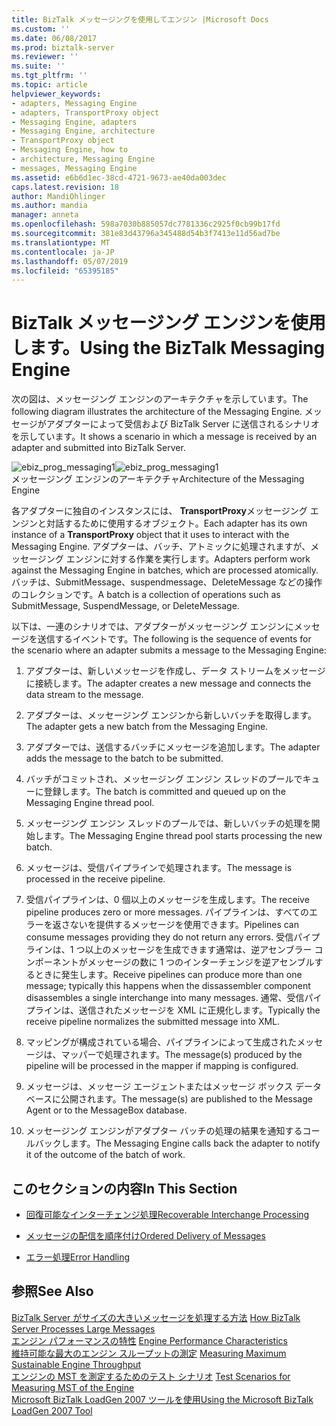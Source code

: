 ```yaml
---
title: BizTalk メッセージングを使用してエンジン |Microsoft Docs
ms.custom: ''
ms.date: 06/08/2017
ms.prod: biztalk-server
ms.reviewer: ''
ms.suite: ''
ms.tgt_pltfrm: ''
ms.topic: article
helpviewer_keywords:
- adapters, Messaging Engine
- adapters, TransportProxy object
- Messaging Engine, adapters
- Messaging Engine, architecture
- TransportProxy object
- Messaging Engine, how to
- architecture, Messaging Engine
- messages, Messaging Engine
ms.assetid: e6b6d1ec-38cd-4721-9673-ae40da003dec
caps.latest.revision: 18
author: MandiOhlinger
ms.author: mandia
manager: anneta
ms.openlocfilehash: 598a7030b885057dc7781336c2925f0cb99b17fd
ms.sourcegitcommit: 381e83d43796a345488d54b3f7413e11d56ad7be
ms.translationtype: MT
ms.contentlocale: ja-JP
ms.lasthandoff: 05/07/2019
ms.locfileid: "65395185"
---
```

# <a name="using-the-biztalk-messaging-engine"></a><span data-ttu-id="9f8bd-102">BizTalk メッセージング エンジンを使用します。</span><span class="sxs-lookup"><span data-stu-id="9f8bd-102">Using the BizTalk Messaging Engine</span></span>
<span data-ttu-id="9f8bd-103">次の図は、メッセージング エンジンのアーキテクチャを示しています。</span><span class="sxs-lookup"><span data-stu-id="9f8bd-103">The following diagram illustrates the architecture of the Messaging Engine.</span></span> <span data-ttu-id="9f8bd-104">メッセージがアダプターによって受信および BizTalk Server に送信されるシナリオを示しています。</span><span class="sxs-lookup"><span data-stu-id="9f8bd-104">It shows a scenario in which a message is received by an adapter and submitted into BizTalk Server.</span></span>  
  
 <span data-ttu-id="9f8bd-105">![](../core/media/ebiz-prog-messaging1.gif "ebiz_prog_messaging1")</span><span class="sxs-lookup"><span data-stu-id="9f8bd-105">![](../core/media/ebiz-prog-messaging1.gif "ebiz_prog_messaging1")</span></span>  
<span data-ttu-id="9f8bd-106">メッセージング エンジンのアーキテクチャ</span><span class="sxs-lookup"><span data-stu-id="9f8bd-106">Architecture of the Messaging Engine</span></span>  
  
 <span data-ttu-id="9f8bd-107">各アダプターに独自のインスタンスには、 **TransportProxy**メッセージング エンジンと対話するために使用するオブジェクト。</span><span class="sxs-lookup"><span data-stu-id="9f8bd-107">Each adapter has its own instance of a **TransportProxy** object that it uses to interact with the Messaging Engine.</span></span> <span data-ttu-id="9f8bd-108">アダプターは、バッチ、アトミックに処理されますが、メッセージング エンジンに対する作業を実行します。</span><span class="sxs-lookup"><span data-stu-id="9f8bd-108">Adapters perform work against the Messaging Engine in batches, which are processed atomically.</span></span> <span data-ttu-id="9f8bd-109">バッチは、SubmitMessage、suspendmessage、DeleteMessage などの操作のコレクションです。</span><span class="sxs-lookup"><span data-stu-id="9f8bd-109">A batch is a collection of operations such as SubmitMessage, SuspendMessage, or DeleteMessage.</span></span>  
  
 <span data-ttu-id="9f8bd-110">以下は、一連のシナリオでは、アダプターがメッセージング エンジンにメッセージを送信するイベントです。</span><span class="sxs-lookup"><span data-stu-id="9f8bd-110">The following is the sequence of events for the scenario where an adapter submits a message to the Messaging Engine:</span></span>  
  
1.  <span data-ttu-id="9f8bd-111">アダプターは、新しいメッセージを作成し、データ ストリームをメッセージに接続します。</span><span class="sxs-lookup"><span data-stu-id="9f8bd-111">The adapter creates a new message and connects the data stream to the message.</span></span>  
  
2.  <span data-ttu-id="9f8bd-112">アダプターは、メッセージング エンジンから新しいバッチを取得します。</span><span class="sxs-lookup"><span data-stu-id="9f8bd-112">The adapter gets a new batch from the Messaging Engine.</span></span>  
  
3.  <span data-ttu-id="9f8bd-113">アダプターでは、送信するバッチにメッセージを追加します。</span><span class="sxs-lookup"><span data-stu-id="9f8bd-113">The adapter adds the message to the batch to be submitted.</span></span>  
  
4.  <span data-ttu-id="9f8bd-114">バッチがコミットされ、メッセージング エンジン スレッドのプールでキューに登録します。</span><span class="sxs-lookup"><span data-stu-id="9f8bd-114">The batch is committed and queued up on the Messaging Engine thread pool.</span></span>  
  
5.  <span data-ttu-id="9f8bd-115">メッセージング エンジン スレッドのプールでは、新しいバッチの処理を開始します。</span><span class="sxs-lookup"><span data-stu-id="9f8bd-115">The Messaging Engine thread pool starts processing the new batch.</span></span>  
  
6.  <span data-ttu-id="9f8bd-116">メッセージは、受信パイプラインで処理されます。</span><span class="sxs-lookup"><span data-stu-id="9f8bd-116">The message is processed in the receive pipeline.</span></span>  
  
7.  <span data-ttu-id="9f8bd-117">受信パイプラインは、0 個以上のメッセージを生成します。</span><span class="sxs-lookup"><span data-stu-id="9f8bd-117">The receive pipeline produces zero or more messages.</span></span> <span data-ttu-id="9f8bd-118">パイプラインは、すべてのエラーを返さないを提供するメッセージを使用できます。</span><span class="sxs-lookup"><span data-stu-id="9f8bd-118">Pipelines can consume messages providing they do not return any errors.</span></span> <span data-ttu-id="9f8bd-119">受信パイプラインは、1 つ以上のメッセージを生成できます通常は、逆アセンブラー コンポーネントがメッセージの数に 1 つのインターチェンジを逆アセンブルするときに発生します。</span><span class="sxs-lookup"><span data-stu-id="9f8bd-119">Receive pipelines can produce more than one message; typically this happens when the dissassembler component disassembles a single interchange into many messages.</span></span> <span data-ttu-id="9f8bd-120">通常、受信パイプラインは、送信されたメッセージを XML に正規化します。</span><span class="sxs-lookup"><span data-stu-id="9f8bd-120">Typically the receive pipeline normalizes the submitted message into XML.</span></span>  
  
8.  <span data-ttu-id="9f8bd-121">マッピングが構成されている場合、パイプラインによって生成されたメッセージは、マッパーで処理されます。</span><span class="sxs-lookup"><span data-stu-id="9f8bd-121">The message(s) produced by the pipeline will be processed in the mapper if mapping is configured.</span></span>  
  
9. <span data-ttu-id="9f8bd-122">メッセージは、メッセージ エージェントまたはメッセージ ボックス データベースに公開されます。</span><span class="sxs-lookup"><span data-stu-id="9f8bd-122">The message(s) are published to the Message Agent or to the MessageBox database.</span></span>  
  
10. <span data-ttu-id="9f8bd-123">メッセージング エンジンがアダプター バッチの処理の結果を通知するコールバックします。</span><span class="sxs-lookup"><span data-stu-id="9f8bd-123">The Messaging Engine calls back the adapter to notify it of the outcome of the batch of work.</span></span>  
  
## <a name="in-this-section"></a><span data-ttu-id="9f8bd-124">このセクションの内容</span><span class="sxs-lookup"><span data-stu-id="9f8bd-124">In This Section</span></span>  
  
-   [<span data-ttu-id="9f8bd-125">回復可能なインターチェンジ処理</span><span class="sxs-lookup"><span data-stu-id="9f8bd-125">Recoverable Interchange Processing</span></span>](../core/recoverable-interchange-processing.md)  
  
-   [<span data-ttu-id="9f8bd-126">メッセージの配信を順序付け</span><span class="sxs-lookup"><span data-stu-id="9f8bd-126">Ordered Delivery of Messages</span></span>](../core/ordered-delivery-of-messages.md)  
  
-   [<span data-ttu-id="9f8bd-127">エラー処理</span><span class="sxs-lookup"><span data-stu-id="9f8bd-127">Error Handling</span></span>](../core/error-handling.md)  
  
## <a name="see-also"></a><span data-ttu-id="9f8bd-128">参照</span><span class="sxs-lookup"><span data-stu-id="9f8bd-128">See Also</span></span>  
 <span data-ttu-id="9f8bd-129">[BizTalk Server がサイズの大きいメッセージを処理する方法](../core/how-biztalk-server-processes-large-messages.md) </span><span class="sxs-lookup"><span data-stu-id="9f8bd-129">[How BizTalk Server Processes Large Messages](../core/how-biztalk-server-processes-large-messages.md) </span></span>  
 <span data-ttu-id="9f8bd-130">[エンジン パフォーマンスの特性](../core/engine-performance-characteristics.md) </span><span class="sxs-lookup"><span data-stu-id="9f8bd-130">[Engine Performance Characteristics](../core/engine-performance-characteristics.md) </span></span>  
 <span data-ttu-id="9f8bd-131">[維持可能な最大のエンジン スループットの測定](../core/measuring-maximum-sustainable-engine-throughput.md) </span><span class="sxs-lookup"><span data-stu-id="9f8bd-131">[Measuring Maximum Sustainable Engine Throughput](../core/measuring-maximum-sustainable-engine-throughput.md) </span></span>  
 <span data-ttu-id="9f8bd-132">[エンジンの MST を測定するためのテスト シナリオ](../core/test-scenarios-for-measuring-mst-of-the-engine.md) </span><span class="sxs-lookup"><span data-stu-id="9f8bd-132">[Test Scenarios for Measuring MST of the Engine](../core/test-scenarios-for-measuring-mst-of-the-engine.md) </span></span>  
 [<span data-ttu-id="9f8bd-133">Microsoft BizTalk LoadGen 2007 ツールを使用</span><span class="sxs-lookup"><span data-stu-id="9f8bd-133">Using the Microsoft BizTalk LoadGen 2007 Tool</span></span>](../core/using-the-microsoft-biztalk-loadgen-2007-tool.md)